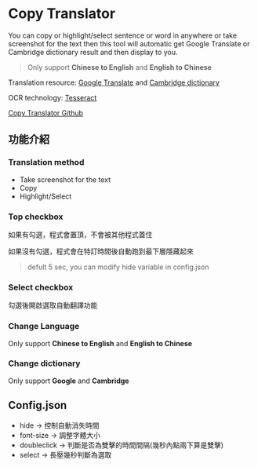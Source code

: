 # Copy Translator
You can copy or highlight/select sentence or word in anywhere or take screenshot for the text then this tool will automatic get Google Translate or Cambridge dictionary result and then display to you.
> Only support **Chinese to English** and **English to Chinese**

Translation resource: [Google Translate](https://translate.google.com.tw) and [Cambridge dictionary](https://dictionary.cambridge.org)

OCR technology: [Tesseract](https://github.com/tesseract-ocr/tesseract)

[Copy Translator Github](https://github.com/Coolshanlan/Copy-Translator)

## 功能介紹
### Translation method
- Take screenshot for the text
- Copy
- Highlight/Select
### Top checkbox
如果有勾選，程式會置頂，不會被其他程式蓋住

如果沒有勾選，程式會在特訂時間後自動跑到最下層隱藏起來
> defult 5 sec, you can modify hide variable in config.json
### Select checkbox
勾選後開啟選取自動翻譯功能
### Change Language
Only support **Chinese to English** and **English to Chinese**
### Change dictionary
Only support **Google** and **Cambridge**

## Config.json
- hide -> 控制自動消失時間
- font-size -> 調整字體大小
- doubleclick -> 判斷是否為雙擊的時間間隔(幾秒內點兩下算是雙擊)
- select -> 長壓幾秒判斷為選取
